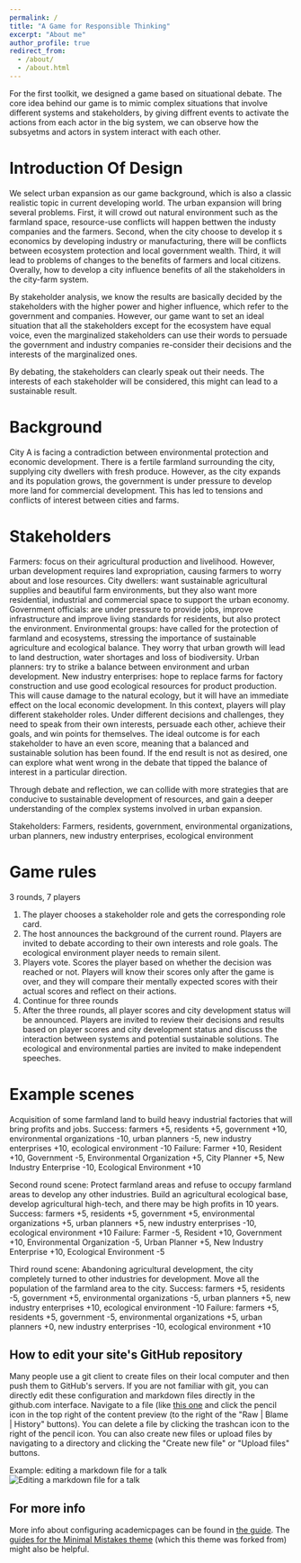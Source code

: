 ```yaml
---
permalink: /
title: "A Game for Responsible Thinking"
excerpt: "About me"
author_profile: true
redirect_from: 
  - /about/
  - /about.html
---
```


For the first toolkit, we designed a game based on situational debate.
The core idea behind our game is to mimic complex situations that involve different systems and stakeholders, by giving diffrent events to activate the actions from each actor in the big system, we can observe how the subsyetms and actors in system interact with each other.


Introduction Of Design
======
We  select urban expansion as our game background, which is also a classic realistic topic in current developing world. The urban expansion will bring several problems. First, it will crowd out natural environment such as the farmland space, resource-use conflicts will happen bettwen the industy companies and the farmers. Second, when the city choose to develop it s economics by developing industry or manufacturing, there will be conflicts between ecosystem protection and local government wealth. Third, it will lead to problems of changes to the benefits of farmers and local citizens. Overally, how to develop a city influence benefits of all the stakeholders in the city-farm system.

By stakeholder analysis, we know the results are basically decided by the stakeholders with the higher power and higher influence, which refer to the government and companies. However, our game want to set an ideal situation that all the stakeholders except for the ecosystem have equal voice, even the marginalized stakeholders can use their words to persuade the government and industry companies re-consider their decisions and the interests of the marginalized ones.

By debating, the stakeholders can clearly speak out their needs. The interests of each stakeholder will be considered, this might can lead to a sustainable result.


Background
======
City A is facing a contradiction between environmental protection and economic development.
There is a fertile farmland surrounding the city, supplying city dwellers with fresh produce. However, as the city expands and its population grows, the government is under pressure to develop more land for commercial development. This has led to tensions and conflicts of interest between cities and farms.


Stakeholders
======
Farmers: focus on their agricultural production and livelihood. However, urban development requires land expropriation, causing farmers to worry about and lose resources.
City dwellers: want sustainable agricultural supplies and beautiful farm environments, but they also want more residential, industrial and commercial space to support the urban economy. Government officials: are under pressure to provide jobs, improve infrastructure and improve living standards for residents, but also protect the environment.
Environmental groups: have called for the protection of farmland and ecosystems, stressing the importance of sustainable agriculture and ecological balance. They worry that urban growth will lead to land destruction, water shortages and loss of biodiversity.
Urban planners: try to strike a balance between environment and urban development.
New industry enterprises: hope to replace farms for factory construction and use good ecological resources for product production. This will cause damage to the natural ecology, but it will have an immediate effect on the local economic development.
In this context, players will play different stakeholder roles. Under different decisions and challenges, they need to speak from their own interests, persuade each other, achieve their goals, and win points for themselves. The ideal outcome is for each stakeholder to have an even score, meaning that a balanced and sustainable solution has been found. If the end result is not as desired, one can explore what went wrong in the debate that tipped the balance of interest in a particular direction.

Through debate and reflection, we can collide with more strategies that are conducive to sustainable development of resources, and gain a deeper understanding of the complex systems involved in urban expansion.

Stakeholders:
Farmers, residents, government, environmental organizations, urban planners, new industry enterprises, ecological environment



Game rules
======
3 rounds, 7 players
1. The player chooses a stakeholder role and gets the corresponding role card.
2. The host announces the background of the current round. Players are invited to debate according to their own interests and role goals. The ecological environment player needs to remain silent.
3. Players vote. Scores the player based on whether the decision was reached or not. Players will know their scores only after the game is over, and they will compare their mentally expected scores with their actual scores and reflect on their actions.
4. Continue for three rounds
5. After the three rounds, all player scores and city development status will be announced. Players are invited to review their decisions and results based on player scores and city development status and discuss the interaction between systems and potential sustainable solutions. The ecological and environmental parties are invited to make independent speeches.


Example scenes
======

Acquisition of some farmland land to build heavy industrial factories that will bring profits and jobs.
Success: farmers +5, residents +5, government +10, environmental organizations -10, urban planners -5, new industry enterprises +10, ecological environment -10
Failure: Farmer +10, Resident +10, Government -5, Environmental Organization +5, City Planner +5, New Industry Enterprise -10, Ecological Environment +10

Second round scene:
Protect farmland areas and refuse to occupy farmland areas to develop any other industries. Build an agricultural ecological base, develop agricultural high-tech, and there may be high profits in 10 years.
Success: farmers +5, residents +5, government +5, environmental organizations +5, urban planners +5, new industry enterprises -10, ecological environment +10
Failure: Farmer -5, Resident +10, Government +10, Environmental Organization -5, Urban Planner +5, New Industry Enterprise +10, Ecological Environment -5

Third round scene:
Abandoning agricultural development, the city completely turned to other industries for development. Move all the population of the farmland area to the city.
Success: farmers +5, residents -5, government +5, environmental organizations -5, urban planners +5, new industry enterprises +10, ecological environment -10
Failure: farmers +5, residents +5, government -5, environmental organizations +5, urban planners +0, new industry enterprises -10, ecological environment +10


How to edit your site's GitHub repository
------
Many people use a git client to create files on their local computer and then push them to GitHub's servers. If you are not familiar with git, you can directly edit these configuration and markdown files directly in the github.com interface. Navigate to a file (like [this one](https://github.com/academicpages/academicpages.github.io/blob/master/_talks/2012-03-01-talk-1.md) and click the pencil icon in the top right of the content preview (to the right of the "Raw | Blame | History" buttons). You can delete a file by clicking the trashcan icon to the right of the pencil icon. You can also create new files or upload files by navigating to a directory and clicking the "Create new file" or "Upload files" buttons. 

Example: editing a markdown file for a talk
![Editing a markdown file for a talk](/images/editing-talk.png)

For more info
------
More info about configuring academicpages can be found in [the guide](https://academicpages.github.io/markdown/). The [guides for the Minimal Mistakes theme](https://mmistakes.github.io/minimal-mistakes/docs/configuration/) (which this theme was forked from) might also be helpful.
